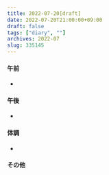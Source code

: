 ```yaml
---
title: 2022-07-20[draft]
date: 2022-07-20T21:00:00+09:00
draft: false
tags: ["diary", ""]
archives: 2022-07
slug: 335145
---
```

#### 午前
- 
#### 午後
- 
#### 体調
- 
#### その他